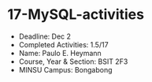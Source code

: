 # 17-MySQL-activities
- Deadline: Dec 2
- Completed Activities: 1.5/17
- Name: Paulo E. Heymann
- Course, Year & Section: BSIT 2F3
- MINSU Campus: Bongabong
